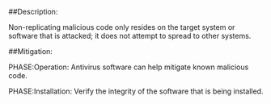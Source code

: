 ##Description:

Non-replicating malicious code only resides on the target system or software that is attacked; it does not attempt to spread to other systems.



##Mitigation:


PHASE:Operation:
Antivirus software can help mitigate known malicious code.

PHASE:Installation:
Verify the integrity of the software that is being installed.

